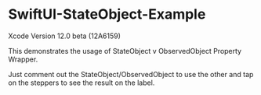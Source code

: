 # SwiftUI-StateObject-Example

Xcode Version 12.0 beta (12A6159)

This demonstrates the usage of StateObject v ObservedObject Property Wrapper.

Just comment out the StateObject/ObservedObject to use the other and tap on the steppers to see the result on the label.
